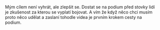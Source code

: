 Mým cílem není vyhrát, ale zlepšit se. 
Dostat se na podium před stovky lidí je zkušenost za kterou se vyplatí bojovat. 
A vím že když něco chci musím proto něco udělat a zaslaní tohodle videa je prvním krokem cesty na podium. 

